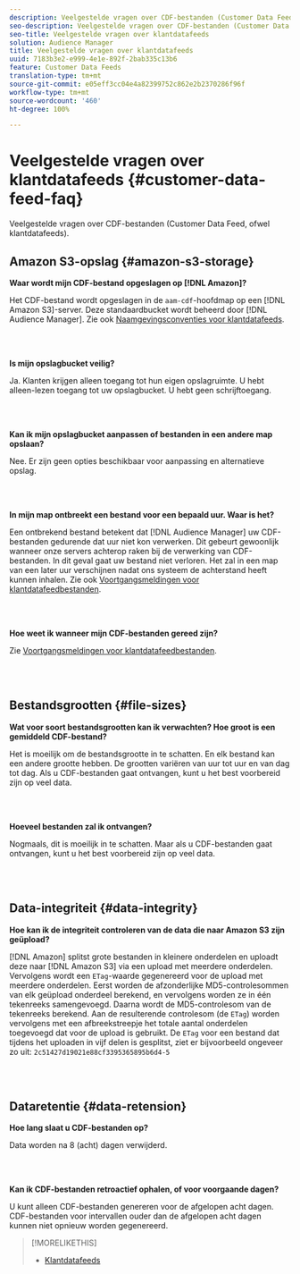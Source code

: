 ```yaml
---
description: Veelgestelde vragen over CDF-bestanden (Customer Data Feed, ofwel klantdatafeeds).
seo-description: Veelgestelde vragen over CDF-bestanden (Customer Data Feed, ofwel klantdatafeeds).
seo-title: Veelgestelde vragen over klantdatafeeds
solution: Audience Manager
title: Veelgestelde vragen over klantdatafeeds
uuid: 7183b3e2-e999-4e1e-892f-2bab335c13b6
feature: Customer Data Feeds
translation-type: tm+mt
source-git-commit: e05eff3cc04e4a82399752c862e2b2370286f96f
workflow-type: tm+mt
source-wordcount: '460'
ht-degree: 100%

---
```



# Veelgestelde vragen over klantdatafeeds {#customer-data-feed-faq}

Veelgestelde vragen over CDF-bestanden (Customer Data Feed, ofwel klantdatafeeds).

## Amazon S3-opslag {#amazon-s3-storage}

**Waar wordt mijn CDF-bestand opgeslagen op [!DNL Amazon]?**

Het CDF-bestand wordt opgeslagen in de `aam-cdf`-hoofdmap op een [!DNL Amazon S3]-server. Deze standaardbucket wordt beheerd door [!DNL Audience Manager]. Zie ook [Naamgevingsconventies voor klantdatafeeds](../features/cdf-files.md#cdf-naming-conventions).

<br> 

**Is mijn opslagbucket veilig?**

Ja. Klanten krijgen alleen toegang tot hun eigen opslagruimte. U hebt alleen-lezen toegang tot uw opslagbucket. U hebt geen schrijftoegang.

<br> 

**Kan ik mijn opslagbucket aanpassen of bestanden in een andere map opslaan?**

Nee. Er zijn geen opties beschikbaar voor aanpassing en alternatieve opslag.

<br> 

**In mijn map ontbreekt een bestand voor een bepaald uur. Waar is het?**

Een ontbrekend bestand betekent dat [!DNL Audience Manager] uw CDF-bestanden gedurende dat uur niet kon verwerken. Dit gebeurt gewoonlijk wanneer onze servers achterop raken bij de verwerking van CDF-bestanden. In dit geval gaat uw bestand niet verloren. Het zal in een map van een later uur verschijnen nadat ons systeem de achterstand heeft kunnen inhalen. Zie ook [Voortgangsmeldingen voor klantdatafeedbestanden](../features/cdf-files.md#cdf-file-processing-notifications).

<br> 

**Hoe weet ik wanneer mijn CDF-bestanden gereed zijn?**

Zie [Voortgangsmeldingen voor klantdatafeedbestanden](../features/cdf-files.md#cdf-file-processing-notifications).

<br> 

## Bestandsgrootten {#file-sizes}

**Wat voor soort bestandsgrootten kan ik verwachten? Hoe groot is een gemiddeld CDF-bestand?**

Het is moeilijk om de bestandsgrootte in te schatten. En elk bestand kan een andere grootte hebben. De grootten variëren van uur tot uur en van dag tot dag. Als u CDF-bestanden gaat ontvangen, kunt u het best voorbereid zijn op veel data.

<br> 

**Hoeveel bestanden zal ik ontvangen?**

Nogmaals, dit is moeilijk in te schatten. Maar als u CDF-bestanden gaat ontvangen, kunt u het best voorbereid zijn op veel data.

<br> 

## Data-integriteit {#data-integrity}

**Hoe kan ik de integriteit controleren van de data die naar Amazon S3 zijn geüpload?**

[!DNL Amazon] splitst grote bestanden in kleinere onderdelen en uploadt deze naar [!DNL Amazon S3] via een upload met meerdere onderdelen. Vervolgens wordt een `ETag`-waarde gegenereerd voor de upload met meerdere onderdelen. Eerst worden de afzonderlijke MD5-controlesommen van elk geüpload onderdeel berekend, en vervolgens worden ze in één tekenreeks samengevoegd. Daarna wordt de MD5-controlesom van de tekenreeks berekend. Aan de resulterende controlesom (de `ETag`) worden vervolgens met een afbreekstreepje het totale aantal onderdelen toegevoegd dat voor de upload is gebruikt. De `ETag` voor een bestand dat tijdens het uploaden in vijf delen is gesplitst, ziet er bijvoorbeeld ongeveer zo uit: `2c51427d19021e88cf3395365895b6d4-5`

<br> 

## Dataretentie {#data-retension}

**Hoe lang slaat u CDF-bestanden op?**

Data worden na 8 (acht) dagen verwijderd.

<br> 

**Kan ik CDF-bestanden retroactief ophalen, of voor voorgaande dagen?**

U kunt alleen CDF-bestanden genereren voor de afgelopen acht dagen. CDF-bestanden voor intervallen ouder dan de afgelopen acht dagen kunnen niet opnieuw worden gegenereerd.

>[!MORELIKETHIS]
>
>* [Klantdatafeeds](../features/cdf-files.md)


